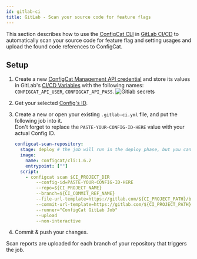 ```yaml
---
id: gitlab-ci
title: GitLab - Scan your source code for feature flags
---
```


This section describes how to use the [ConfigCat CLI](/docs/advanced/cli) in <a target="_blank" href="https://docs.gitlab.com/ee/ci/">GitLab CI/CD</a>
to automatically scan your source code for feature flag and setting usages and upload the found code references to ConfigCat.

## Setup
1. Create a new <a target="_blank" href="https://app.configcat.com/my-account/public-api-credentials">ConfigCat Management API credential</a> and store its values in GitLab's <a target="_blank" href="https://docs.gitlab.com/ee/ci/variables/">CI/CD Variables</a> with the following names: `CONFIGCAT_API_USER`, `CONFIGCAT_API_PASS`.
    <img class="bordered" src="/docs/assets/cli/scan/gl_secrets.png" alt="Gitlab secrets" />

2. Get your selected [Config's ID](/docs/advanced/code-references/overview#config-id).

3. Create a new or open your existing `.gitlab-ci.yml` file, and put the following job into it.  
   Don't forget to replace the `PASTE-YOUR-CONFIG-ID-HERE` value with your actual Config ID.
    ```yaml
    configcat-scan-repository:
      stage: deploy # the job will run in the deploy phase, but you can choose from any other phases you have
      image:
        name: configcat/cli:1.6.2
        entrypoint: [""]
      script:
        - configcat scan $CI_PROJECT_DIR 
            --config-id=PASTE-YOUR-CONFIG-ID-HERE 
            --repo=${CI_PROJECT_NAME}
            --branch=${CI_COMMIT_REF_NAME}
            --file-url-template=https://gitlab.com/${CI_PROJECT_PATH}/blob/{commitHash}/{filePath}#L{lineNumber}
            --commit-url-template=https://gitlab.com/${CI_PROJECT_PATH}/commit/{commitHash}
            --runner="ConfigCat GitLab Job" 
            --upload
            --non-interactive
    ```

4. Commit & push your changes.

Scan reports are uploaded for each branch of your repository that triggers the job.
